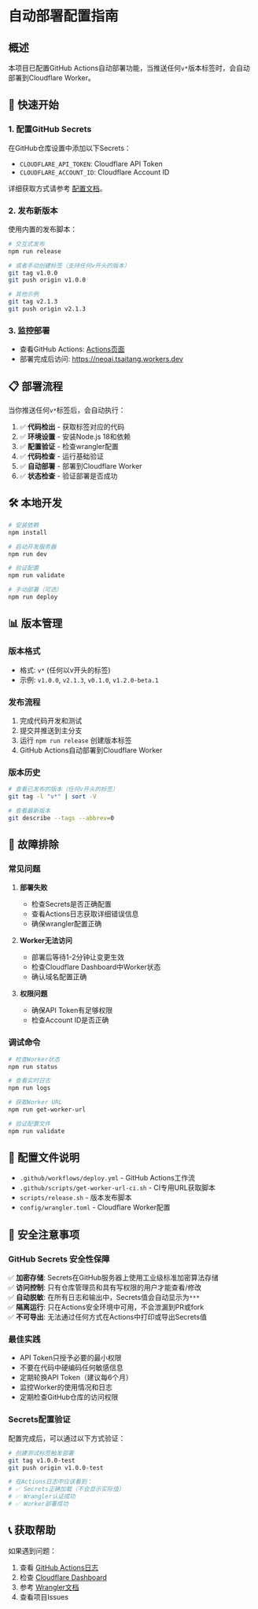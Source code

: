 # 自动部署配置指南

## 概述

本项目已配置GitHub Actions自动部署功能，当推送任何`v*`版本标签时，会自动部署到Cloudflare Worker。

## 🚀 快速开始

### 1. 配置GitHub Secrets

在GitHub仓库设置中添加以下Secrets：

- `CLOUDFLARE_API_TOKEN`: Cloudflare API Token
- `CLOUDFLARE_ACCOUNT_ID`: Cloudflare Account ID

详细获取方式请参考 [配置文档](.github/README.md)。

### 2. 发布新版本

使用内置的发布脚本：

```bash
# 交互式发布
npm run release

# 或者手动创建标签（支持任何v开头的版本）
git tag v1.0.0
git push origin v1.0.0

# 其他示例
git tag v2.1.3
git push origin v2.1.3
```

### 3. 监控部署

- 查看GitHub Actions: [Actions页面](../../actions)
- 部署完成后访问: https://neoai.tsaitang.workers.dev

## 📋 部署流程

当你推送任何`v*`标签后，会自动执行：

1. ✅ **代码检出** - 获取标签对应的代码
2. ✅ **环境设置** - 安装Node.js 18和依赖
3. ✅ **配置验证** - 检查wrangler配置
4. ✅ **代码检查** - 运行基础验证
5. ✅ **自动部署** - 部署到Cloudflare Worker
6. ✅ **状态检查** - 验证部署是否成功

## 🛠️ 本地开发

```bash
# 安装依赖
npm install

# 启动开发服务器
npm run dev

# 验证配置
npm run validate

# 手动部署（可选）
npm run deploy
```

## 📊 版本管理

### 版本格式
- 格式: `v*` (任何以v开头的标签)
- 示例: `v1.0.0`, `v2.1.3`, `v0.1.0`, `v1.2.0-beta.1`

### 发布流程
1. 完成代码开发和测试
2. 提交并推送到主分支
3. 运行 `npm run release` 创建版本标签
4. GitHub Actions自动部署到Cloudflare Worker

### 版本历史
```bash
# 查看已发布的版本（任何v开头的标签）
git tag -l "v*" | sort -V

# 查看最新版本
git describe --tags --abbrev=0
```

## 🔧 故障排除

### 常见问题

1. **部署失败**
   - 检查Secrets是否正确配置
   - 查看Actions日志获取详细错误信息
   - 确保wrangler配置正确

2. **Worker无法访问**
   - 部署后等待1-2分钟让变更生效
   - 检查Cloudflare Dashboard中Worker状态
   - 确认域名配置正确

3. **权限问题**
   - 确保API Token有足够权限
   - 检查Account ID是否正确

### 调试命令

```bash
# 检查Worker状态
npm run status

# 查看实时日志
npm run logs

# 获取Worker URL
npm run get-worker-url

# 验证配置文件
npm run validate
```

## 📝 配置文件说明

- `.github/workflows/deploy.yml` - GitHub Actions工作流
- `.github/scripts/get-worker-url-ci.sh` - CI专用URL获取脚本
- `scripts/release.sh` - 版本发布脚本
- `config/wrangler.toml` - Cloudflare Worker配置

## 🔐 安全注意事项

### GitHub Secrets 安全性保障

✅ **加密存储**: Secrets在GitHub服务器上使用工业级标准加密算法存储  
✅ **访问控制**: 只有仓库管理员和具有写权限的用户才能查看/修改  
✅ **自动脱敏**: 在所有日志和输出中，Secrets值会自动显示为`***`  
✅ **隔离运行**: 只在Actions安全环境中可用，不会泄漏到PR或fork  
✅ **不可导出**: 无法通过任何方式在Actions中打印或导出Secrets值  

### 最佳实践

- API Token只授予必要的最小权限
- 不要在代码中硬编码任何敏感信息
- 定期轮换API Token（建议每6个月）
- 监控Worker的使用情况和日志
- 定期检查GitHub仓库的访问权限

### Secrets配置验证

配置完成后，可以通过以下方式验证：

```bash
# 创建测试标签触发部署
git tag v1.0.0-test
git push origin v1.0.0-test

# 在Actions日志中应该看到：
# ✅ Secrets正确加载（不会显示实际值）
# ✅ Wrangler认证成功
# ✅ Worker部署成功
```

## 📞 获取帮助

如果遇到问题：

1. 查看 [GitHub Actions日志](../../actions)
2. 检查 [Cloudflare Dashboard](https://dash.cloudflare.com)
3. 参考 [Wrangler文档](https://developers.cloudflare.com/workers/wrangler/)
4. 查看项目Issues
